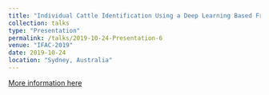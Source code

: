 ```yaml
---
title: "Individual Cattle Identification Using a Deep Learning Based Framework"
collection: talks
type: "Presentation"
permalink: /talks/2019-10-24-Presentation-6
venue: "IFAC-2019"
date: 2019-10-24
location: "Sydney, Australia"
---
```


[More information here](http://www.robotics.unsw.edu.au/agricontrol2019/)
